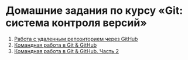 # Домашние задания по курсу «Git: система контроля версий»

1. [Работа с удаленным репозиторием через GitHub](hw_1)
1. [Командная работа в Git & GitHub](hw_2) 
1. [Командная работа в Git & GitHub. Часть 2](hw_3) 
